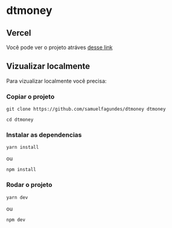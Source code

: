# dtmoney

## Vercel

Você pode ver o projeto atráves [desse link](https://dtmoney-dusky-alpha.vercel.app/)

## Vizualizar localmente

Para vizualizar localmente você precisa:

### Copiar o projeto

```
git clone https://github.com/samuelfagundes/dtmoney dtmoney
```

```
cd dtmoney
```

### Instalar as dependencias

```
yarn install
```
ou
```
npm install
```

### Rodar o projeto

```
yarn dev
```
ou
```
npm dev
```
